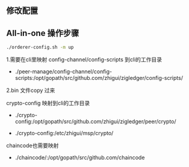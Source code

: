 修改配置
--------

All-in-one  操作步骤
--------

```bash
./orderer-config.sh -m up
```

1.需要在cli里映射 config-channel/config-scripts 到cli的工作目录

- ./peer-manage/config-channel/config-scripts:/opt/gopath/src/github.com/zhigui/zigledger/config-scripts/


2.bin 文件copy 过来

crypto-config 映射到cli的工作目录
- ./crypto-config:/opt/gopath/src/github.com/zhigui/zigledger/peer/crypto/

- ./crypto-config:/etc/zhigui/msp/crypto/

chaincode也需要映射
- ./chaincode/:/opt/gopath/src/github.com/chaincode


